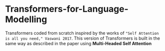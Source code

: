# Transformers-for-Language-Modelling
Transformers coded from scratch inspired by the works of `"Self Attention is all you need," Vaswani 2017`. This version of Transformers is built in the same way as described in the paper using **Multi-Headed Self Attention**
